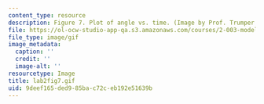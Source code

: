 ```yaml
---
content_type: resource
description: Figure 7. Plot of angle vs. time. (Image by Prof. Trumper.)
file: https://ol-ocw-studio-app-qa.s3.amazonaws.com/courses/2-003-modeling-dynamics-and-control-i-spring-2005/9deef165ded985bac72ceb192e51639b_lab2fig7.gif
file_type: image/gif
image_metadata:
  caption: ''
  credit: ''
  image-alt: ''
resourcetype: Image
title: lab2fig7.gif
uid: 9deef165-ded9-85ba-c72c-eb192e51639b
---
```


